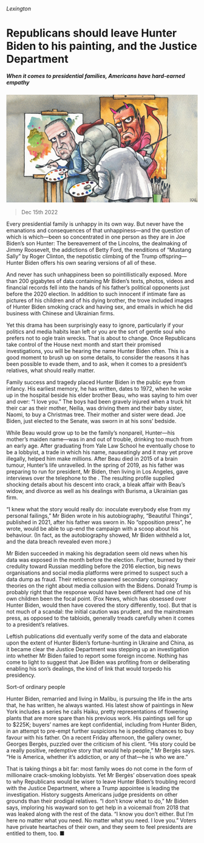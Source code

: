 ###### Lexington

# Republicans should leave Hunter Biden to his painting, and the Justice Department 

##### When it comes to presidential families, Americans have hard-earned empathy 

![image](images/20221217_USD000.jpg) 

> Dec 15th 2022 

Every presidential family is unhappy in its own way. But never have the emanations and consequences of that unhappiness—and the question of which is which—been so concentrated in one person as they are in Joe Biden’s son Hunter: The bereavement of the Lincolns, the dealmaking of Jimmy Roosevelt, the addictions of Betty Ford, the renditions of “Mustang Sally” by Roger Clinton, the nepotistic climbing of the Trump offspring—Hunter Biden offers his own searing versions of all of these. 

And never has such unhappiness been so pointillistically exposed. More than 200 gigabytes of data containing Mr Biden’s texts, photos, videos and financial records fell into the hands of his father’s political opponents just before the 2020 election. In addition to such innocent if intimate fare as pictures of his children and of his dying brother, the trove included images of Hunter Biden smoking crack and having sex, and emails in which he did business with Chinese and Ukrainian firms. 

Yet this drama has been surprisingly easy to ignore, particularly if your politics and media habits lean left or you are the sort of gentle soul who prefers not to ogle train wrecks. That is about to change. Once Republicans take control of the House next month and start their promised investigations, you will be hearing the name Hunter Biden often. This is a good moment to brush up on some details, to consider the reasons it has been possible to evade them, and to ask, when it comes to a president’s relatives, what should really matter.

Family success and tragedy placed Hunter Biden in the public eye from infancy. His earliest memory, he has written, dates to 1972, when he woke up in the hospital beside his elder brother Beau, who was saying to him over and over: “I love you.” The boys had been gravely injured when a truck hit their car as their mother, Neilia, was driving them and their baby sister, Naomi, to buy a Christmas tree. Their mother and sister were dead. Joe Biden, just elected to the Senate, was sworn in at his sons’ bedside. 

While Beau would grow up to be the family’s nonpareil, Hunter—his mother’s maiden name—was in and out of trouble, drinking too much from an early age. After graduating from Yale Law School he eventually chose to be a lobbyist, a trade in which his name, nauseatingly and it may yet prove illegally, helped him make millions. After Beau died in 2015 of a brain tumour, Hunter’s life unravelled. In the spring of 2019, as his father was preparing to run for president, Mr Biden, then living in Los Angeles, gave interviews over the telephone to the . The resulting profile supplied shocking details about his descent into crack, a bleak affair with Beau’s widow, and divorce as well as his dealings with Burisma, a Ukrainian gas firm. 

“I knew what the story would really do: inoculate everybody else from my personal failings,” Mr Biden wrote in his autobiography, “Beautiful Things”, published in 2021, after his father was sworn in. No “opposition press”, he wrote, would be able to up-end the campaign with a scoop about his behaviour. (In fact, as the autobiography showed, Mr Biden withheld a lot, and the data breach revealed even more.) 

Mr Biden succeeded in making his degradation seem old news when his data was exposed in the month before the election. Further, burned by their credulity toward Russian meddling before the 2016 election, big news organisations and social media platforms were primed to suspect such a data dump as fraud. Their reticence spawned secondary conspiracy theories on the right about media collusion with the Bidens. Donald Trump is probably right that the response would have been different had one of his own children been the focal point. (Fox News, which has obsessed over Hunter Biden, would then have covered the story differently, too). But that is not much of a scandal: the initial caution was prudent, and the mainstream press, as opposed to the tabloids, generally treads carefully when it comes to a president’s relatives.

Leftish publications did eventually verify some of the data and elaborate upon the extent of Hunter Biden’s fortune-hunting in Ukraine and China, as it became clear the Justice Department was stepping up an investigation into whether Mr Biden failed to report some foreign income. Nothing has come to light to suggest that Joe Biden was profiting from or deliberating enabling his son’s dealings, the kind of link that would torpedo his presidency. 

Sort-of ordinary people

Hunter Biden, remarried and living in Malibu, is pursuing the life in the arts that, he has written, he always wanted. His latest show of paintings in New York includes a series he calls Haiku, pretty representations of flowering plants that are more spare than his previous work. His paintings sell for up to $225K; buyers’ names are kept confidential, including from Hunter Biden, in an attempt to pre-empt further suspicions he is peddling chances to buy favour with his father. On a recent Friday afternoon, the gallery owner, Georges Bergès, puzzled over the criticism of his client. “His story could be a really positive, redemptive story that would help people,” Mr Bergès says. “He is America, whether it’s addiction, or any of that—he is who we are.” 

That is taking things a bit far: most family woes do not come in the form of millionaire crack-smoking lobbyists. Yet Mr Bergès’ observation does speak to why Republicans would be wiser to leave Hunter Biden’s troubling record with the Justice Department, where a Trump appointee is leading the investigation. History suggests Americans judge presidents on other grounds than their prodigal relatives. “I don’t know what to do,” Mr Biden says, imploring his wayward son to get help in a voicemail from 2018 that was leaked along with the rest of the data. “I know you don’t either. But I’m here no matter what you need. No matter what you need. I love you.” Voters have private heartaches of their own, and they seem to feel presidents are entitled to them, too. ■







